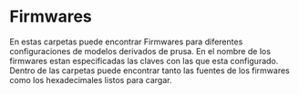 # Firmwares

En estas carpetas puede encontrar Firmwares para diferentes configuraciones de modelos derivados de prusa.
En el nombre de los firmwares estan especificadas las claves con las que esta configurado.
Dentro de las carpetas puede encontrar tanto las fuentes de los firmwares como los hexadecimales listos para cargar.
